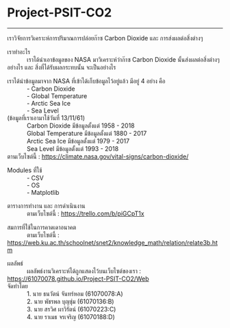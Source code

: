 # Project-PSIT-CO2

---------------------------------

เราวิจัยการวิเคราะห์การปริมาณการปล่อยก๊าซ Carbon Dioxide และ การส่งผลต่อสิ่งต่างๆ<br>

เราทำอะไร<br>&emsp;&emsp;&emsp;
	เราได้นำเอาข้อมูลของ NASA มาวิเคราะห์ว่าก๊าซ Carbon Dioxide นั้นส่งผลต่อสิ่งต่างๆ อย่างไร และ สิ่งที่ได้รับผลกระทบนั้น จะเป็นอย่างไร<br>

เราได้นำข้อมูลมาจาก NASA ที่เข้าได้เก็บข้อมูลไว้อยู่แล้ว มีอยู่ 4 อย่าง คือ<br>&emsp;&emsp;&emsp;
	- Carbon Dioxide<br>&emsp;&emsp;&emsp;
	- Global Temperature<br>&emsp;&emsp;&emsp;
	- Arctic Sea Ice<br>&emsp;&emsp;&emsp;
	- Sea Level<br>
(ข้อมูลที่เราเอามาใช้วันที่ 13/11/61)<br>&emsp;&emsp;&emsp;
	Carbon Dioxide มีข้อมูลตั้งแต่ 1958 - 2018<br>&emsp;&emsp;&emsp;
	Global Temperature มีข้อมูลตั้งแต่ 1880 - 2017<br>&emsp;&emsp;&emsp;
	Arctic Sea Ice มีข้อมูลตั้งแต่ 1979 - 2017<br>&emsp;&emsp;&emsp;
	Sea Level มีข้อมูลตั้งแต่ 1993 - 2018<br>
ตานเว็บไซต์นี้ : https://climate.nasa.gov/vital-signs/carbon-dioxide/

Modules ที่ใช้<br>&emsp;&emsp;&emsp;
	- CSV<br>&emsp;&emsp;&emsp;
	- OS<br>&emsp;&emsp;&emsp;
	- Matplotlib

ตารางการทำงาน และ การดำเนินงาน<br>&emsp;&emsp;&emsp;
	ตามเว็บไซต์นี้ : https://trello.com/b/piGCpT1x<br>

สมการที่ใช้ในการคาดเดาอนาคต<br>&emsp;&emsp;&emsp;
	ตามเว็บไซต์นี้ : https://web.ku.ac.th/schoolnet/snet2/knowledge_math/relation/relate3b.htm<br>

ผลลัพธ์<br>&emsp;&emsp;&emsp;
	ผลลัพธ์งานวิเคราะห์ได้ถูกแสดงไว้บนเว็บไซต์ของเรา : https://61070078.github.io/Project-PSIT-CO2/Web<br>
จัดทำโดย<br>&emsp;&emsp;&emsp;
	1. นาย ธนวัตน์ จันทร์หอม (61070078:A)<br>&emsp;&emsp;&emsp;
	2. นาย พัชรพล บุญชุ่ม (61070136:B)<br>&emsp;&emsp;&emsp;
	3. นาย สรวิศ ผาวิรัตน์ (61070223:C)<br>&emsp;&emsp;&emsp;
	4. นาย ราเมธ จรเจริญ (61070188:D)<br>

